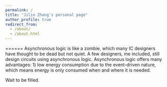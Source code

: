 ```yaml
---
permalink: /
title: "Jilin Zhang's personal page"
author_profile: true
redirect_from: 
  - /about/
  - /about.html
---
```


======
Asynchronous logic is like a zombie, which many IC designers have thought to be dead but not quiet. A few designers, me included, still design circuits using asynchronous logic. Asynchronous logic offers many advantages: 1) low energy consumption due to the event-driven nature, which means energy is only consumed when and where it is needed.

Wait to be filled.
